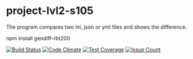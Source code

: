 # project-lvl2-s105

The program compares two ini, json or yml files and shows the difference.

npm install gendiff-rbt200

[![Build Status](https://travis-ci.org/rbt200/project-lvl2-s105.svg?branch=master)](https://travis-ci.org/rbt200/project-lvl2-s105)
[![Code Climate](https://codeclimate.com/github/rbt200/project-lvl2-s105/badges/gpa.svg)](https://codeclimate.com/github/rbt200/project-lvl2-s105)
[![Test Coverage](https://codeclimate.com/github/rbt200/project-lvl2-s105/badges/coverage.svg)](https://codeclimate.com/github/rbt200/project-lvl2-s105/coverage)
[![Issue Count](https://codeclimate.com/github/rbt200/project-lvl2-s105/badges/issue_count.svg)](https://codeclimate.com/github/rbt200/project-lvl2-s105)

